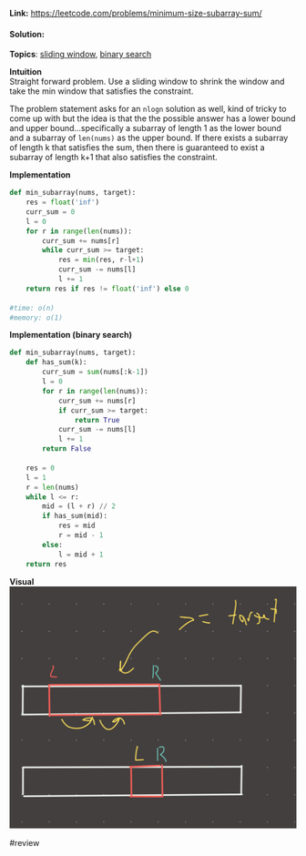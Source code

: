   
**Link:** https://leetcode.com/problems/minimum-size-subarray-sum/  
#### Solution:  
  
**Topics**: [sliding window](../DSA/sliding%20window.md), [binary search](binary%20search.md)  
  
**Intuition**  
Straight forward problem. Use a sliding window to shrink the window and take the min window that satisfies the constraint.   
  
The problem statement asks for an `nlogn` solution as well, kind of tricky to come up with but the idea is that the the possible answer has a lower bound and upper bound...specifically a subarray of length 1 as the lower bound and a subarray of `len(nums)` as the upper bound. If there exists a subarray of length k that satisfies the sum, then there is guaranteed to exist a subarray of length k+1 that also satisfies the constraint.  
  
**Implementation**  
```python  
def min_subarray(nums, target):  
	res = float('inf')  
	curr_sum = 0  
	l = 0  
	for r in range(len(nums)):  
		curr_sum += nums[r]  
		while curr_sum >= target:  
			res = min(res, r-l+1)  
			curr_sum -= nums[l]  
			l += 1  
	return res if res != float('inf') else 0  
  
#time: o(n)  
#memory: o(1)  
```  
  
**Implementation (binary search)**  
```python  
def min_subarray(nums, target):  
	def has_sum(k):  
		curr_sum = sum(nums[:k-1])  
		l = 0  
		for r in range(len(nums)):  
			curr_sum += nums[r]  
			if curr_sum >= target:  
				return True  
			curr_sum -= nums[l]  
			l += 1  
		return False  
  
	res = 0  
	l = 1  
	r = len(nums)  
	while l <= r:  
		mid = (l + r) // 2  
		if has_sum(mid):  
			res = mid  
			r = mid - 1  
		else:  
			l = mid + 1  
	return res  
```  
  
**Visual**   
![IMG_07BA8D061DEB-1.jpeg](./_pics/IMG_07BA8D061DEB-1.jpeg)  
  
#review   
  
  
